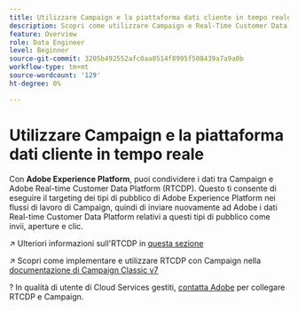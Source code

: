 ```yaml
---
title: Utilizzare Campaign e la piattaforma dati cliente in tempo reale
description: Scopri come utilizzare Campaign e Real-Time Customer Data Platform
feature: Overview
role: Data Engineer
level: Beginner
source-git-commit: 3205b492552afc0aa0514f8995f508439a7a9a0b
workflow-type: tm+mt
source-wordcount: '129'
ht-degree: 0%

---
```


# Utilizzare Campaign e la piattaforma dati cliente in tempo reale

Con **Adobe Experience Platform**, puoi condividere i dati tra Campaign e Adobe Real-time Customer Data Platform (RTCDP). Questo ti consente di eseguire il targeting dei tipi di pubblico di Adobe Experience Platform nei flussi di lavoro di Campaign, quindi di inviare nuovamente ad Adobe i dati Real-time Customer Data Platform relativi a questi tipi di pubblico come invii, aperture e clic.

↗️ Ulteriori informazioni sull&#39;RTCDP in [questa sezione](https://experienceleague.adobe.com/docs/experience-platform/rtcdp/overview.html?lang=en)

↗️ Scopri come implementare e utilizzare RTCDP con Campaign nella [documentazione di Campaign Classic v7](https://experienceleague.adobe.com/docs/campaign-classic/using/integrating-with-adobe-experience-cloud/aep-sources-destinations/get-started-sources-destinations.html?lang=en#integrating-with-adobe-experience-cloud)

? In qualità di utente di Cloud Services gestiti, [contatta Adobe](../start/campaign-faq.md#support) per collegare RTCDP e Campaign.
